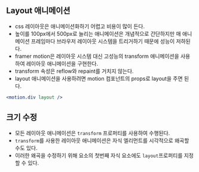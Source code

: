 ## Layout 애니메이션

- css 레이아웃은 애니메이션화하기 어렵고 비용이 많이 든다.
- 높이를 100px에서 500px로 늘리는 애니메이션은 개념적으로 간단하지만 매 애니메이션 프레임마다 브라우저 레이아웃 시스템을 트리거하기 때문에 성능이 저하된다.
- framer motion은 레이아웃 시스템 대신 고성능의 transform 애니메이션을 사용하여 레이아웃 애니메이션을 구현한다.
- transform 속성은 reflow와 repaint를 거치지 않는다.
- layout 애니메이션을 사용하려면 motion 컴포넌트의 props로 layout을 주면 된다.
```jsx
<motion.div layout />
```

## 크기 수정
- 모든 레이아웃 애니메이션은 `transform` 프로퍼티를 사용하여 수행된다.
- `transform`를 사용한 레이아웃 애니메이션은 자식 엘리먼트를 시각적으로 왜곡할 수도 있다.
- 이러한 왜곡을 수정하기 위해 요소의 첫번째 자식 요소에도 `layout`프로퍼티를 지정할 수 있다.
